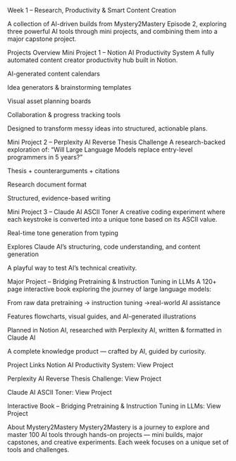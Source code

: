 Week 1 – Research, Productivity & Smart Content Creation

A collection of AI-driven builds from Mystery2Mastery Episode 2, exploring three powerful AI tools through mini projects, and combining them into a major capstone project.

Projects Overview
Mini Project 1 – Notion AI Productivity System
A fully automated content creator productivity hub built in Notion.

AI-generated content calendars

Idea generators & brainstorming templates

Visual asset planning boards

Collaboration & progress tracking tools

Designed to transform messy ideas into structured, actionable plans.

Mini Project 2 – Perplexity AI Reverse Thesis Challenge
A research-backed exploration of:
“Will Large Language Models replace entry-level programmers in 5 years?”

Thesis + counterarguments + citations

Research document format

Structured, evidence-based writing

Mini Project 3 – Claude AI ASCII Toner
A creative coding experiment where each keystroke is converted into a unique tone based on its ASCII value.

Real-time tone generation from typing

Explores Claude AI’s structuring, code understanding, and content generation

A playful way to test AI’s technical creativity.

Major Project – Bridging Pretraining & Instruction Tuning in LLMs
A 120+ page interactive book exploring the journey of large language models:

From raw data pretraining → instruction tuning →real-world AI assistance

Features flowcharts, visual guides, and AI-generated illustrations

Planned in Notion AI, researched with Perplexity AI, written & formatted in Claude AI

A complete knowledge product — crafted by AI, guided by curiosity.

Project Links
Notion AI Productivity System: View Project

Perplexity AI Reverse Thesis Challenge: View Project

Claude AI ASCII Toner: View Project

Interactive Book – Bridging Pretraining & Instruction Tuning in LLMs: View Project

About Mystery2Mastery
Mystery2Mastery is a journey to explore and master 100 AI tools through hands-on projects — mini builds, major capstones, and creative experiments. Each week focuses on a unique set of tools and challenges.

